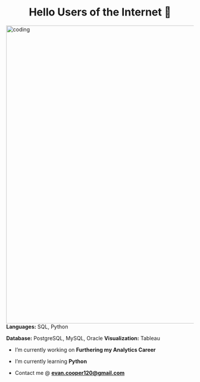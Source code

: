 <h1 align="center">Hello Users of the Internet 👋 </h1>
<img align="left" alt="coding" width="800" src="https://github.com/evanjcooper/evanjcooper/assets/149256581/c0cadce8-270b-40a0-91c0-9b31d92cb0b4">



<h2 align="left"> </h2>

**Languages:** SQL, Python

**Database:** PostgreSQL, MySQL, Oracle
**Visualization:** Tableau


-  I’m currently working on **Furthering my Analytics Career**

-  I’m currently learning **Python**

-  Contact me @ **evan.cooper120@gmail.com**





